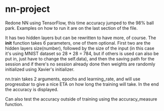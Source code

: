 # nn-project

Redone NN using TensorFlow, this time accuracy jumped to the 98% ball park. Examples on how to run it are on the last section of the file. 

It has two hidden layers but can be rewritten to have more, of course. The __init__ function takes 6 parameters, one of them optional. First two are the hidden layers size(number), followed by the size of the input (in this case it's using MNIST dataset so 28 * 28 = 784, but if others is used can also be put in, just have to change the self.data), and then the saving path for the session and if there's no session already done then weights are randomly initialized using Xavier's initializer.

nn.train takes 2 arguments, epochs and learning_rate, and will use progressbar to give a nice ETA on how long the training will take. In the end the accuracy is displayed.

Can also test the accuracy outside of training using the accuracy_measure function.
